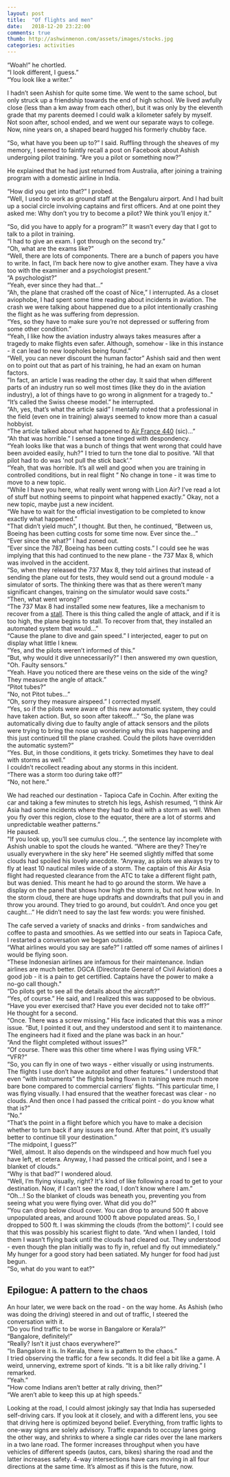 ```yaml
---
layout: post
title:  "Of flights and men"
date:   2018-12-20 23:22:00
comments: true
thumb: http://ashwinmenon.com/assets/images/stocks.jpg
categories: activities
---
```


“Woah!” he chortled.  
“I look different, I guess.”  
“You look like a writer.” 

I hadn’t seen Ashish for quite some time. We went to the same school, but only struck up a friendship towards the end of high school. We lived awfully close (less than a km away from each other), but it was only by the eleventh grade that my parents deemed I could walk a kilometer safely by myself. Not soon after, school ended, and we went our separate ways to college. Now, nine years on, a shaped beard hugged his formerly chubby face.

“So, what have you been up to?” I said. Ruffling through the sheaves of my memory, I seemed to faintly recall a post on Facebook about Ashish undergoing pilot training. “Are you a pilot or something now?”

He explained that he had just returned from Australia, after joining a training program with a domestic airline in India.

“How did you get into that?” I probed.  
“Well, I used to work as ground staff at the Bengaluru airport. And I had built up a social circle involving captains and first officers. And at one point they asked me: Why don’t you try to become a pilot? We think you’ll enjoy it.”  

“So, did you have to apply for a program?” It wasn’t every day that I got to talk to a pilot in training.  
“I had to give an exam. I got through on the second try.”  
“Oh, what are the exams like?”  
“Well, there are lots of components. There are a bunch of papers you have to write. In fact, I’m back here now to give another exam. They have a viva too with the examiner and a psychologist present.”  
“A psychologist?”  
“Yeah, ever since they had that...”  
“Ah, the plane that crashed off the coast of Nice,” I interrupted. As a closet aviophobe, I had spent some time reading about incidents in aviation. The crash we were talking about happened due to a pilot intentionally crashing the flight as he was suffering from depression.  
“Yes, so they have to make sure you’re not depressed or suffering from some other condition.”  
“Yeah, I like how the aviation industry always takes measures after a tragedy to make flights even safer. Although, somehow - like in this instance - it can lead to new loopholes being found.”  
“Well, you can never discount the human factor” Ashish said and then went on to point out that as part of his training, he had an exam on human factors.  
"In fact, an article I was reading the other day. It said that when different parts of an industry run so well most times (like they do in the aviation industry), a lot of things have to go wrong in alignment for a tragedy to.."  
“It’s called the Swiss cheese model.” he interrupted.  
“Ah, yes, that’s what the article said” I mentally noted that a professional in the field (even one in training) always seemed to know more than a casual hobbyist.  
“The article talked about what happened to [Air France 440](https://www.popularmechanics.com/flight/a3115/what-really-happened-aboard-air-france-447-6611877/) (sic)...”  
“Ah that was horrible.” I sensed a tone tinged with despondency.  
“Yeah looks like that was a bunch of things that went wrong that could have been avoided easily, huh?" I tried to turn the tone dial to positive. “All that pilot had to do was 'not pull the stick back'.”  
“Yeah, that was horrible. It’s all well and good when you are training in controlled conditions, but in real flight
” No change in tone - it was time to move to a new topic.  
“While I have you here, what really went wrong with Lion Air? I’ve read a lot of stuff but nothing seems to pinpoint what happened exactly.” Okay, not a new topic, maybe just a new incident.  
“We have to wait for the official investigation to be completed to know exactly what happened.”  
"That didn’t yield much", I thought. But then, he continued, “Between us, Boeing has been cutting costs for some time now. Ever since the...”  
“Ever since the what?” I had zoned out.  
“Ever since the 787, Boeing has been cutting costs.” I could see he was implying that this had continued to the new plane - the 737 Max 8, which was involved in the accident.  
“So, when they released the 737 Max 8, they told airlines that instead of sending the plane out for tests, they would send out a ground module - a simulator of sorts. The thinking there was that as there weren’t many significant changes, training on the simulator would save costs.”  
“Then, what went wrong?”  
“The 737 Max 8 had installed some new features, like a mechanism to recover from a [stall](https://en.wikipedia.org/wiki/Stall_(flight)). There is this thing called the angle of attack, and if it is too high, the plane begins to stall. To recover from that, they installed an automated system that would...”  
“Cause the plane to dive and gain speed.” I interjected, eager to put on display what little I knew.  
“Yes, and the pilots weren’t informed of this.”  
“But, why would it dive unnecessarily?” I then answered my own question, "Oh. Faulty sensors.”  
“Yeah. Have you noticed there are these veins on the side of the wing? They measure the angle of attack.”  
“Pitot tubes?”  
“No, not Pitot tubes...”  
“Oh, sorry they measure airspeed.” I corrected myself.  
“Yes, so if the pilots were aware of this new automatic system, they could have taken action. But, so soon after takeoff...”
“So, the plane was automatically diving due to faulty angle of attack sensors and the pilots were trying to bring the nose up wondering why this was happening and this just continued till the plane crashed. Could the pilots have overridden the automatic system?”  
“Yes. But, in those conditions, it gets tricky. Sometimes they have to deal with storms as well.”  
I couldn’t recollect reading about any storms in this incident.  
“There was a storm too during take off?”  
“No, not here.”  

We had reached our destination - Tapioca Cafe in Cochin. After exiting the car and taking a few minutes to stretch his legs, Ashish resumed, “I think Air Asia had some incidents where they had to deal with a storm as well. When you fly over this region, close to the equator, there are a lot of storms and unpredictable weather patterns.”  
He paused.  
"If you look up, you’ll see cumulus clou...”, the sentence lay incomplete with Ashish unable to spot the clouds he wanted. “Where are they? They’re usually everywhere in the sky here” He seemed slightly miffed that some clouds had spoiled his lovely anecdote. “Anyway, as pilots we always try to fly at least 10 nautical miles wide of a storm. The captain of this Air Asia flight had requested clearance from the ATC to take a different flight path, but was denied. This meant he had to go around the storm. We have a display on the panel that shows how high the storm is, but not how wide. In the storm cloud, there are huge updrafts and downdrafts that pull you in and throw you around. They tried to go around, but couldn’t. And once you get caught...” He didn’t need to say the last few words: you were finished.  

The cafe served a variety of snacks and drinks - from sandwiches and coffee to pasta and smoothies. As we settled into our seats in Tapioca Cafe, I restarted a conversation we began outside.  
“What airlines would you say are safe?” I rattled off some names of airlines I would be flying soon.  
“These Indonesian airlines are infamous for their maintenance. Indian airlines are much better. DGCA (Directorate General of Civil Aviation) does a good job - it is a pain to get certified. Captains have the power to make a no-go call though."  
“Do pilots get to see all the details about the aircraft?”  
“Yes, of course.” He said, and I realized this was supposed to be obvious.  
“Have you ever exercised that? Have you ever decided not to take off?”  
He thought for a second.  
“Once. There was a screw missing.” His face indicated that this was a minor issue. “But, I pointed it out, and they understood and sent it to maintenance. The engineers had it fixed and the plane was back in an hour.”  
“And the flight completed without issues?”  
“Of course. There was this other time where I was flying using VFR.”  
“VFR?”  
“So, you can fly in one of two ways - either visually or using instruments. The flights I use don’t have autopilot and other features.” I understood that even “with instruments” the flights being flown in training were much more bare bone compared to commercial carriers’ flights. “This particular time, I was flying visually. I had ensured that the weather forecast was clear - no clouds. And then once I had passed the critical point - do you know what that is?”  
“No.”  
“That’s the point in a flight before which you have to make a decision whether to turn back if any issues are found. After that point, it’s usually better to continue till your destination.”  
“The midpoint, I guess?”  
“Well, almost. It also depends on the windspeed and how much fuel you have left, et cetera. Anyway, I had passed the critical point, and I see a blanket of clouds.”  
“Why is that bad?” I wondered aloud.  
“Well, I’m flying visually, right? It's kind of like following a road to get to your destination. Now, if I can’t see the road, I don’t know where I am.”  
“Oh...! So the blanket of clouds was beneath you, preventing you from seeing what you were flying over. What did you do?”  
“You can drop below cloud cover. You can drop to around 500 ft above unpopulated areas, and around 1000 ft above populated areas. So, I dropped to 500 ft. I was skimming the clouds (from the bottom)”. I could see that this was possibly his scariest flight to date. “And when I landed, I told them I wasn’t flying back until the clouds had cleared out. They understood - even though the plan initially was to fly in, refuel and fly out immediately.”  
My hunger for a good story had been satiated. My hunger for food had just begun.  
“So, what do you want to eat?"  

## Epilogue: A pattern to the chaos
An hour later, we were back on the road - on the way home. As Ashish (who was doing the driving) steered in and out of traffic, I steered the conversation with it.  
“Do you find traffic to be worse in Bangalore or Kerala?”  
“Bangalore, definitely!”  
“Really? Isn’t it just chaos everywhere?”  
“In Bangalore it is. In Kerala, there is a pattern to the chaos.”  
I tried observing the traffic for a few seconds. It did feel a bit like a game. A weird, unnerving, extreme sport of kinds.
“It is a bit like rally driving.” I remarked.  
“Yeah.”  
"How come Indians aren’t better at rally driving, then?”  
“We aren’t able to keep this up at high speeds.”  

Looking at the road, I could almost jokingly say that India has superseded self-driving cars. If you look at it closely, and with a different lens, you see that driving here is optimized beyond belief. Everything, from traffic lights to one-way signs are solely advisory. Traffic expands to occupy lanes going the other way, and shrinks to where a single car rides over the lane markers in a two lane road. The former increases throughput when you have vehicles of different speeds (autos, cars, bikes) sharing the road and the latter increases safety. 4-way intersections have cars moving in all four directions at the same time. It’s almost as if this is the future, now.
